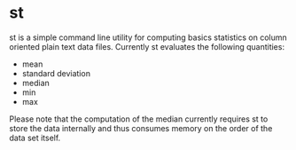 st
=====

st is a simple command line utility for computing basics statistics on column
oriented plain text data files. Currently st evaluates the following quantities:

* mean
* standard deviation
* median
* min
* max

Please note that the computation of the median currently requires st to store the data
internally and thus consumes memory on the order of the data set itself.
